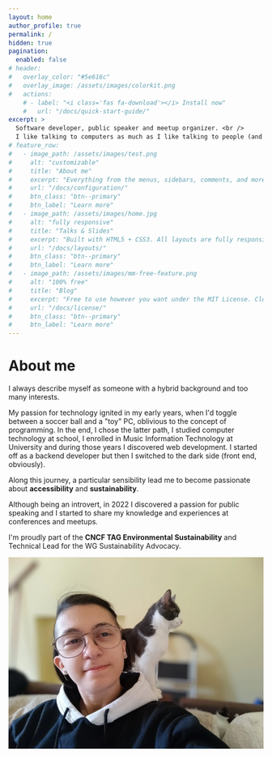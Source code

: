 ```yaml
---
layout: home
author_profile: true
permalink: /
hidden: true
pagination:
  enabled: false
# header:
#   overlay_color: "#5e616c"
#   overlay_image: /assets/images/colorkit.png
#   actions:
    # - label: "<i class='fas fa-download'></i> Install now"
    #   url: "/docs/quick-start-guide/"
excerpt: >
  Software developer, public speaker and meetup organizer. <br />
  I like talking to computers as much as I like talking to people (and cats).
# feature_row:
#   - image_path: /assets/images/test.png
#     alt: "customizable"
#     title: "About me"
#     excerpt: "Everything from the menus, sidebars, comments, and more can be configured or set with YAML Front Matter."
#     url: "/docs/configuration/"
#     btn_class: "btn--primary"
#     btn_label: "Learn more"
#   - image_path: /assets/images/home.jpg
#     alt: "fully responsive"
#     title: "Talks & Slides"
#     excerpt: "Built with HTML5 + CSS3. All layouts are fully responsive with helpers to augment your content."
#     url: "/docs/layouts/"
#     btn_class: "btn--primary"
#     btn_label: "Learn more"
#   - image_path: /assets/images/mm-free-feature.png
#     alt: "100% free"
#     title: "Blog"
#     excerpt: "Free to use however you want under the MIT License. Clone it, fork it, customize it... whatever!"
#     url: "/docs/license/"
#     btn_class: "btn--primary"
#     btn_label: "Learn more"      
---
```


<!-- {% include feature_row %} -->

# About me

I always describe myself as someone with a hybrid background and too many interests.

My passion for technology ignited in my early years, when I'd toggle between a soccer ball and a "toy" PC, oblivious to the concept of programming. 
In the end, I chose the latter path, I studied computer technology at school, I enrolled in Music Information Technology at University and during those years I discovered web development.
I started off as a backend developer but then I switched to the dark side (front end, obviously).

Along this journey, a particular sensibility lead me to become passionate about **accessibility** and **sustainability**.

Although being an introvert, in 2022 I discovered a passion for public speaking and I started to share my knowledge and experiences at conferences and meetups.

I'm proudly part of the **CNCF TAG Environmental Sustainability** and Technical Lead for the WG Sustainability Advocacy.

![Bonus: my cat](/assets/images/me_and_my_cat.webp)